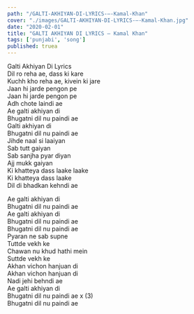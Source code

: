 ```yaml
---
path: "/GALTI-AKHIYAN-DI-LYRICS-–-Kamal-Khan"
cover: "./images/GALTI-AKHIYAN-DI-LYRICS-–-Kamal-Khan.jpg"
date: "2020-02-01"
title: "GALTI AKHIYAN DI LYRICS – Kamal Khan"
tags: ['punjabi', 'song']
published: truea
---
```

  
Galti Akhiyan Di Lyrics  
Dil ro reha ae, dass ki kare  
Kuchh kho reha ae, kivein ki jare  
Jaan hi jarde pengon pe  
Jaan hi jarde pengon pe  
Adh chote laindi ae  
Ae galti akhiyan di  
Bhugatni dil nu paindi ae  
Galti akhiyan di  
Bhugatni dil nu paindi ae  
Jihde naal si laaiyan  
Sab tutt gaiyan  
Sab sanjha pyar diyan  
Ajj mukk gaiyan  
Ki khatteya dass laake laake  
Ki khatteya dass laake  
Dil di bhadkan kehndi ae  
  
  
  
  
  
  
Ae galti akhiyan di  
Bhugatni dil nu paindi ae  
Ae galti akhiyan di  
Bhugatni dil nu paindi ae  
Bhugatni dil nu paindi ae  
Pyaran ne sab supne  
Tuttde vekh ke  
Chawan nu khud hathi mein  
Suttde vekh ke  
Akhan vichon hanjuan di  
Akhan vichon hanjuan di  
Nadi jehi behndi ae  
Ae galti akhiyan di  
Bhugatni dil nu paindi ae x (3)  
Bhugatni dil nu paindi ae  
